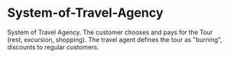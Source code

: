 # System-of-Travel-Agency
System of Travel Agency. The customer chooses and pays for the Tour (rest, excursion, shopping). The travel agent defines the tour as "burning", discounts to regular customers.
